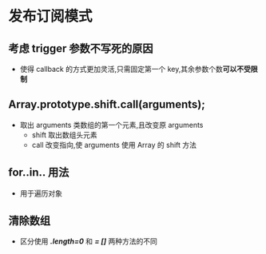 # 发布订阅模式

## 考虑 trigger 参数不写死的原因

- 使得 callback 的方式更加灵活,只需固定第一个 key,其余参数个数**可以不受限制**

## Array.prototype.shift.call(arguments);

- 取出 arguments 类数组的第一个元素,且改变原 arguments
  - shift 取出数组头元素
  - call 改变指向,使 arguments 使用 Array 的 shift 方法

## for..in.. 用法

- 用于遍历对象

## 清除数组

- 区分使用 **_.length=0_** 和 **_= []_** 两种方法的不同
